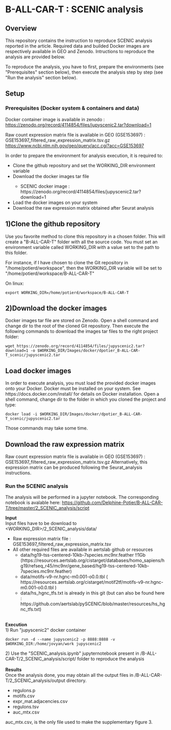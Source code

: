 # B-ALL-CAR-T : SCENIC analysis

## Overview

This repository contains the instruction to reproduce SCENIC analysis reported in the article.
Required data and builded Docker images are respectively available in GEO and Zenodo. 
Intructions to reproduce the analysis are provided below.

To reproduce the analysis, you have to first, prepare the environments (see "Prerequisites" section below), then execute the analysis step by step (see "Run the analysis" section below).

## Setup

### Prerequisites (Docker system & containers and data)

Docker container image is available in zenodo : https://zenodo.org/record/4114854/files/jupyscenic2.tar?download=1

Raw count expression matrix file is available in GEO (GSE153697) : GSE153697_filtered_raw_expression_matrix.tsv.gz
https://www.ncbi.nlm.nih.gov/geo/query/acc.cgi?acc=GSE153697


In order to prepare the environment for analysis execution, it is required to:

<ul>
	<li> Clone the github repository and set the WORKING_DIR environment variable</li> 
	<li> Download the docker images tar file</li> 
		<ul>
			<li>SCENIC docker image : https://zenodo.org/record/4114854/files/jupyscenic2.tar?download=1</li>
		</ul>
	<li> Load the docker images on your system</li> 
	<li> Download the raw expression matrix obtained after Seurat analysis</li> 
</ul>

<h2>1)Clone the github repository</h2>
Use you favorite method to clone this repository in a chosen folder. This will create a "B-ALL-CAR-T" folder with all the source code. You must set an environment variable called WORKING_DIR with a value set to the path to this folder.

For instance, if I have chosen to clone the Git repository in "/home/potierd/workspace", then the WORKING_DIR variable will be set to "/home/potierd/workspace/B-ALL-CAR-T"

On linux:
<pre><code>export WORKING_DIR=/home/potierd/workspace/B-ALL-CAR-T</pre></code>



<h2>2)Download the docker images</h2>
Docker images tar file are stored on Zenodo. Open a shell command and change dir to the root of the cloned Git repository. Then execute the following commands to download the images tar files to the right project folder:

<pre><code>wget https://zenodo.org/record/4114854/files/jupyscenic2.tar?download=1 -o $WORKING_DIR/Images/docker/dpotier_B-ALL-CAR-T_scenic/jupyscenic2.tar</pre></code>

<h2>Load docker images</h2>
In order to execute analysis, you must load the provided docker images onto your Docker. Docker must be installed on your system. See https://docs.docker.com/install/ for details on Docker installation. Open a shell command, change dir to the folder in which you cloned the project and type:

<pre><code>docker load -i $WORKING_DIR/Images/docker/dpotier_B-ALL-CAR-T_scenic/jupyscenic2.tar</pre></code>

Those commands may take some time. 

<h2>Download the raw expression matrix</h2>

Raw count expression matrix file is available in GEO (GSE153697) : GSE153697_filtered_raw_expression_matrix.tsv.gz 
Alternatively, this expression matrix can be produced following the Seurat_analysis instructions.


### Run the SCENIC analysis

The analysis will be performed in a jupyter notebook. The corresponding notebook is avalable here: 
https://github.com/Delphine-Potier/B-ALL-CAR-T/tree/master/2_SCENIC_analysis/script


<b>Input</b><br>
Input files have to be download to <WORKING_DIR>/2_SCENIC_analysis/data/
<ul>
	<li> Raw expression matrix file : GSE153697_filtered_raw_expression_matrix.tsv</li>
	<li> All other required files are available in aertslab github or resources
	<ul>
		<li> data/hg19-tss-centered-10kb-7species.mc9nr.feather !!1Gb (https://resources.aertslab.org/cistarget/databases/homo_sapiens/hg19/refseq_r45/mc9nr/gene_based/hg19-tss-centered-10kb-7species.mc9nr.feather)</li> 
		<li> data/motifs-v9-nr.hgnc-m0.001-o0.0.tbl ( https://resources.aertslab.org/cistarget/motif2tf/motifs-v9-nr.hgnc-m0.001-o0.0.tbl )</li> 
		<li> data/hs_hgnc_tfs.txt is already in this git (but can also be found here : https://github.com/aertslab/pySCENIC/blob/master/resources/hs_hgnc_tfs.txt)</li></li> 
	</ul>
</ul>

<br>
<b>Execution</b><br>
1) Run "jupyscenic2" docker container
<pre><code>docker run -d --name jupyscenic2 -p 8888:8888 -v $WORKING_DIR:/home/jovyan/work jupyscenic2</pre></code>
2) Use the "SCENIC_analysis.ipynb" jupyternotebook present in /B-ALL-CAR-T/2_SCENIC_analysis/script/ folder to reproduce the analysis
<br>
<br>
<b>Results</b><br>
Once the analysis done, you may obtain all the output files in <WORKING_DIR>/B-ALL-CAR-T/2_SCENIC_analysis/output directory.
<br>
<ul>
<li> regulons.p</li>
<li> motifs.csv</li>
<li> expr_mat.adjacencies.csv</li>
<li> regulons.tsv</li>
<li> auc_mtx.csv</li>
</ul>

auc_mtx.csv, is the only file used to make the supplementary figure 3.
